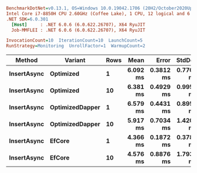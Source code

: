 ``` ini

BenchmarkDotNet=v0.13.1, OS=Windows 10.0.19042.1706 (20H2/October2020Update)
Intel Core i7-8850H CPU 2.60GHz (Coffee Lake), 1 CPU, 12 logical and 6 physical cores
.NET SDK=6.0.301
  [Host]     : .NET 6.0.6 (6.0.622.26707), X64 RyuJIT
  Job-MMFLEI : .NET 6.0.6 (6.0.622.26707), X64 RyuJIT

InvocationCount=10  IterationCount=10  LaunchCount=5  
RunStrategy=Monitoring  UnrollFactor=1  WarmupCount=2  

```
|      Method |         Variant | Rows |     Mean |     Error |    StdDev |      Min |       Max |   Median |
|------------ |---------------- |----- |---------:|----------:|----------:|---------:|----------:|---------:|
| **InsertAsync** |       **Optimized** |    **1** | **6.092 ms** | **0.3812 ms** | **0.7700 ms** | **4.539 ms** |  **9.085 ms** | **5.962 ms** |
| **InsertAsync** |       **Optimized** |   **10** | **6.381 ms** | **0.4929 ms** | **0.9956 ms** | **4.844 ms** | **11.455 ms** | **6.246 ms** |
| **InsertAsync** | **OptimizedDapper** |    **1** | **6.579 ms** | **0.4431 ms** | **0.8951 ms** | **5.148 ms** |  **8.681 ms** | **6.373 ms** |
| **InsertAsync** | **OptimizedDapper** |   **10** | **5.917 ms** | **0.7034 ms** | **1.4209 ms** | **4.182 ms** | **12.660 ms** | **5.889 ms** |
| **InsertAsync** |          **EfCore** |    **1** | **4.366 ms** | **0.1872 ms** | **0.3781 ms** | **3.686 ms** |  **5.484 ms** | **4.278 ms** |
| **InsertAsync** |          **EfCore** |   **10** | **4.576 ms** | **0.8876 ms** | **1.7931 ms** | **3.595 ms** | **16.001 ms** | **4.149 ms** |
